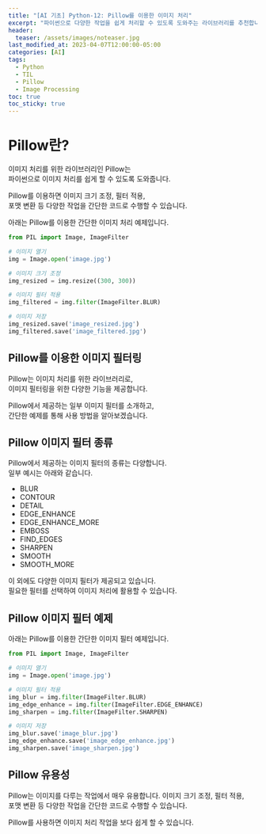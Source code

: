 ```yaml
---
title: "[AI 기초] Python-12: Pillow를 이용한 이미지 처리"
excerpt: "파이썬으로 다양한 작업을 쉽게 처리할 수 있도록 도와주는 라이브러리를 추천합니다."
header:
  teaser: /assets/images/noteaser.jpg
last_modified_at: 2023-04-07T12:00:00-05:00
categories: [AI]
tags:
  - Python
  - TIL
  - Pillow
  - Image Processing
toc: true
toc_sticky: true
---
```

 
# Pillow란?   

이미지 처리를 위한 라이브러리인 Pillow는    
파이썬으로 이미지 처리를 쉽게 할 수 있도록 도와줍니다.   
    
Pillow를 이용하면 이미지 크기 조정, 필터 적용,    
포맷 변환 등 다양한 작업을 간단한 코드로 수행할 수 있습니다.   
 
아래는 Pillow를 이용한 간단한 이미지 처리 예제입니다.   
    
```python
from PIL import Image, ImageFilter

# 이미지 열기
img = Image.open('image.jpg')

# 이미지 크기 조정
img_resized = img.resize((300, 300))

# 이미지 필터 적용
img_filtered = img.filter(ImageFilter.BLUR)

# 이미지 저장
img_resized.save('image_resized.jpg')
img_filtered.save('image_filtered.jpg')
```

## Pillow를 이용한 이미지 필터링

Pillow는 이미지 처리를 위한 라이브러리로,    
이미지 필터링을 위한 다양한 기능을 제공합니다.   

Pillow에서 제공하는 일부 이미지 필터를 소개하고,    
간단한 예제를 통해 사용 방법을 알아보겠습니다.

## Pillow 이미지 필터 종류

Pillow에서 제공하는 이미지 필터의 종류는 다양합니다.    
일부 예시는 아래와 같습니다.   
    
- BLUR
- CONTOUR
- DETAIL
- EDGE_ENHANCE
- EDGE_ENHANCE_MORE
- EMBOSS
- FIND_EDGES
- SHARPEN
- SMOOTH
- SMOOTH_MORE

이 외에도 다양한 이미지 필터가 제공되고 있습니다.   
필요한 필터를 선택하여 이미지 처리에 활용할 수 있습니다.    

## Pillow 이미지 필터 예제

아래는 Pillow를 이용한 간단한 이미지 필터 예제입니다.

```python
from PIL import Image, ImageFilter

# 이미지 열기
img = Image.open('image.jpg')

# 이미지 필터 적용
img_blur = img.filter(ImageFilter.BLUR)
img_edge_enhance = img.filter(ImageFilter.EDGE_ENHANCE)
img_sharpen = img.filter(ImageFilter.SHARPEN)

# 이미지 저장
img_blur.save('image_blur.jpg')
img_edge_enhance.save('image_edge_enhance.jpg')
img_sharpen.save('image_sharpen.jpg')
```

## Pillow 유용성
Pillow는 이미지를 다루는 작업에서 매우 유용합니다. 이미지 크기 조정, 필터 적용,      
포맷 변환 등 다양한 작업을 간단한 코드로 수행할 수 있습니다.   
      
Pillow를 사용하면 이미지 처리 작업을 보다 쉽게 할 수 있습니다.    